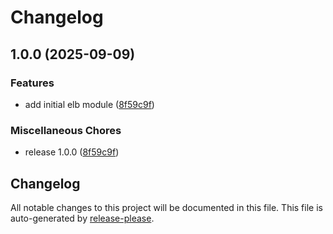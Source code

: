 # Changelog

## 1.0.0 (2025-09-09)


### Features

* add initial elb module ([8f59c9f](https://github.com/CloudAstro/terraform-opentelekomcloud-elastic-loadbalancer/commit/8f59c9f6b42f553fac3971884d252d4e76eb3a39))


### Miscellaneous Chores

* release 1.0.0 ([8f59c9f](https://github.com/CloudAstro/terraform-opentelekomcloud-elastic-loadbalancer/commit/8f59c9f6b42f553fac3971884d252d4e76eb3a39))

## Changelog

All notable changes to this project will be documented in this file.
This file is auto-generated by [release-please](https://github.com/googleapis/release-please).
